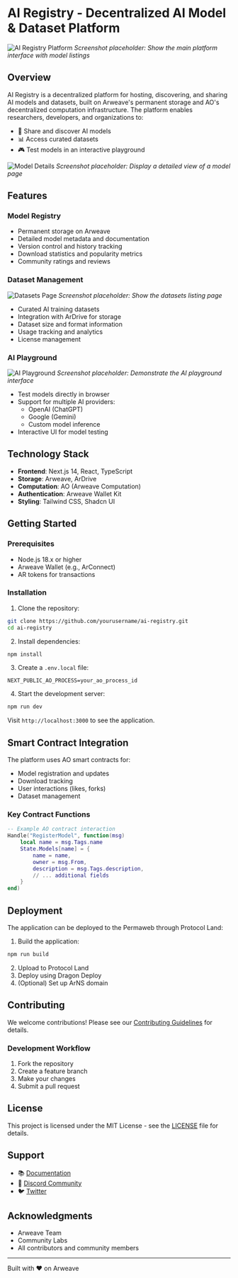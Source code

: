 # AI Registry - Decentralized AI Model & Dataset Platform

![AI Registry Platform](/public/screenshot1.png)
_Screenshot placeholder: Show the main platform interface with model listings_

## Overview

AI Registry is a decentralized platform for hosting, discovering, and sharing AI models and datasets, built on Arweave's permanent storage and AO's decentralized computation infrastructure. The platform enables researchers, developers, and organizations to:

- 🤖 Share and discover AI models
- 📊 Access curated datasets
- 🎮 Test models in an interactive playground

![Model Details](/public/screenshot2.png)
_Screenshot placeholder: Display a detailed view of a model page_

## Features

### Model Registry

- Permanent storage on Arweave
- Detailed model metadata and documentation
- Version control and history tracking
- Download statistics and popularity metrics
- Community ratings and reviews

### Dataset Management

![Datasets Page](/public/screenshot3.png)
_Screenshot placeholder: Show the datasets listing page_

- Curated AI training datasets
- Integration with ArDrive for storage
- Dataset size and format information
- Usage tracking and analytics
- License management

### AI Playground

![AI Playground](/public/screenshot4.png)
_Screenshot placeholder: Demonstrate the AI playground interface_

- Test models directly in browser
- Support for multiple AI providers:
  - OpenAI (ChatGPT)
  - Google (Gemini)
  - Custom model inference
- Interactive UI for model testing

## Technology Stack

- **Frontend**: Next.js 14, React, TypeScript
- **Storage**: Arweave, ArDrive
- **Computation**: AO (Arweave Computation)
- **Authentication**: Arweave Wallet Kit
- **Styling**: Tailwind CSS, Shadcn UI

## Getting Started

### Prerequisites

- Node.js 18.x or higher
- Arweave Wallet (e.g., ArConnect)
- AR tokens for transactions

### Installation

1. Clone the repository:

```bash
git clone https://github.com/yourusername/ai-registry.git
cd ai-registry
```

2. Install dependencies:

```bash
npm install
```

3. Create a `.env.local` file:

```env
NEXT_PUBLIC_AO_PROCESS=your_ao_process_id
```

4. Start the development server:

```bash
npm run dev
```

Visit `http://localhost:3000` to see the application.

## Smart Contract Integration

The platform uses AO smart contracts for:

- Model registration and updates
- Download tracking
- User interactions (likes, forks)
- Dataset management

### Key Contract Functions

```lua
-- Example AO contract interaction
Handle("RegisterModel", function(msg)
    local name = msg.Tags.name
    State.Models[name] = {
        name = name,
        owner = msg.From,
        description = msg.Tags.description,
        // ... additional fields
    }
end)
```

## Deployment

The application can be deployed to the Permaweb through Protocol Land:

1. Build the application:

```bash
npm run build
```

2. Upload to Protocol Land
3. Deploy using Dragon Deploy
4. (Optional) Set up ArNS domain

## Contributing

We welcome contributions! Please see our [Contributing Guidelines](CONTRIBUTING.md) for details.

### Development Workflow

1. Fork the repository
2. Create a feature branch
3. Make your changes
4. Submit a pull request

## License

This project is licensed under the MIT License - see the [LICENSE](LICENSE) file for details.

## Support

- 📚 [Documentation](https://docs.airegistry.arweave.net)
- 💬 [Discord Community](https://discord.gg/airegistry)
- 🐦 [Twitter](https://twitter.com/airegistry)

## Acknowledgments

- Arweave Team
- Community Labs
- All contributors and community members

---

Built with ❤️ on Arweave
